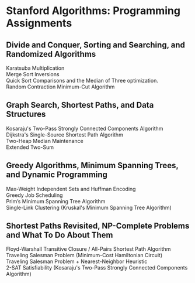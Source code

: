 # Stanford Algorithms: Programming Assignments #

## Divide and Conquer, Sorting and Searching, and Randomized Algorithms ##
Karatsuba Multiplication\
Merge Sort Inversions\
Quick Sort Comparisons and the Median of Three optimization.\
Random Contraction Minimum-Cut Algorithm

## Graph Search, Shortest Paths, and Data Structures ##
Kosaraju's Two-Pass Strongly Connected Components Algorithm\
Dijkstra's Single-Source Shortest Path Algorithm\
Two-Heap Median Maintenance\
Extended Two-Sum

## Greedy Algorithms, Minimum Spanning Trees, and Dynamic Programming ##
Max-Weight Independent Sets and Huffman Encoding\
Greedy Job Scheduling\
Prim’s Minimum Spanning Tree Algorithm\
Single-Link Clustering (Kruskal's Minimum Spanning Tree Algorithm)

## Shortest Paths Revisited, NP-Complete Problems and What To Do About Them ##
Floyd-Warshall Transitive Closure / All-Pairs Shortest Path Algorithm\
Traveling Salesman Problem (Minimum-Cost Hamiltonian Circuit)\
Traveling Salesman Problem + Nearest-Neighbor Heuristic\
2-SAT Satisfiability (Kosaraju's Two-Pass Strongly Connected Components Algorithm)
